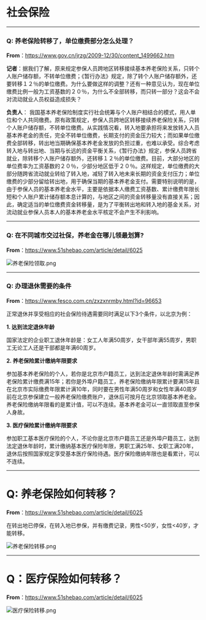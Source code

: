 # 社会保险

----

### Q: 养老保险转移了，单位缴费部分怎么处理？

**From**：https://www.gov.cn/jrzg/2009-12/30/content_1499662.htm

**记者**：据我们了解，原来规定参保人员跨地区转移接续基本养老保险关系，只转个人账户储存额，不转单位缴费；《暂行办法》规定，除了转个人账户储存额外，还要转移１２％的单位缴费。为什么要做这样的调整？还有一种意见认为，现在单位缴费比例一般为工资基数的２０％，为什么不全部转移，而只转一部分？这会不会对流动就业人员权益造成损失？

**负责人**： 我国基本养老保险制度实行社会统筹与个人账户相结合的模式，用人单位和个人共同缴费。原有政策规定，参保人员跨地区转移接续养老保险关系，只转个人账户储存额，不转单位缴费。从实践情况看，转入地要承担将来发放转入人员基本养老金的责任，完全不转单位缴费，长期支付的资金压力较大；而如果单位缴费全部转移，转出地当期确保基本养老金发放的负担过重，也难以承受。综合考虑转入地与转出地、当期与长远的资金平衡关系，《暂行办法》规定，参保人员跨省就业，除转移个人账户储存额外，还转移１２％的单位缴费。目前，大部分地区的单位费率为工资基数的２０％，少部分地区低于２０％。这样规定，单位缴费的大部分随跨省流动就业转给了转入地，减轻了转入地未来长期的资金支付压力；单位缴费的少部分留给转出地，用于确保当期的基本养老金支付。需要特别说明的是，由于参保人员的基本养老金水平，主要是依据本人缴费工资基数、累计缴费年限长短和个人账户累计储存额本息计算的，与地区之间的资金转移量没有直接关系；因此，确定适当的单位缴费资金转移量，是为了平衡转出地和转入地的基金关系，对流动就业参保人员本人的基本养老金水平核定不会产生不利影响。

---

### Q: 在不同城市交过社保，养老金在哪儿领最划算?

**From**：https://www.51shebao.com/article/detail/6025

![养老保险领取.png](/Users/baidu/Desktop/image/养老保险领取.png)

---

### Q: 办理退休需要的条件

**From**：https://www.fesco.com.cn/zxzxnrmby.html?id=96653

正常退休并享受相应的社会保险待遇需要同时满足以下3个条件，以北京为例：  

**1. 达到法定退休年龄**

国家法定的企业职工退休年龄是：女工人年满50周岁，女干部年满55周岁，男职工无论工人还是干部都是年满60周岁。

**2. 养老保险累计缴纳年限要求**

参加基本养老保险的个人，若你是北京市户籍员工，达到法定退休年龄时需满足养老保险累计缴费满15年；若你是外埠户籍员工，养老保险缴纳年限累计要满15年且在北京市实际缴费年限累计满10年，同时要在男性年满50周岁和女性年满40周岁前在北京参保建立一般养老保险缴费账户，退休后可按月在北京领取基本养老金。养老保险缴纳年限看的是累计值，可以不连续。基本养老金可以一直领取直至参保人身故。

**3. 医疗保险累计缴纳年限要求**

参加职工基本医疗保险的个人，不论你是北京市户籍员工还是外埠户籍员工，达到法定退休年龄时，累计缴纳基本医疗保险年限，男职工满25年、女职工满20年，退休后按照国家规定享受基本医疗保险待遇。医疗保险缴纳年限也是看累计，可以不连续。

---

# Q: 养老保险如何转移？

**From**：https://www.51shebao.com/article/detail/6025

在转出地已停保，在转入地已参保，并有缴费记录，男性<50岁，女性<40岁，才能转移。

![养老保险转移.png](/Users/baidu/Desktop/image/养老保险转移.png)

---

# Q：医疗保险如何转移？

**From**：https://www.51shebao.com/article/detail/6025

![医疗保险转移.png](/Users/baidu/Desktop/image/医疗保险转移.png)
